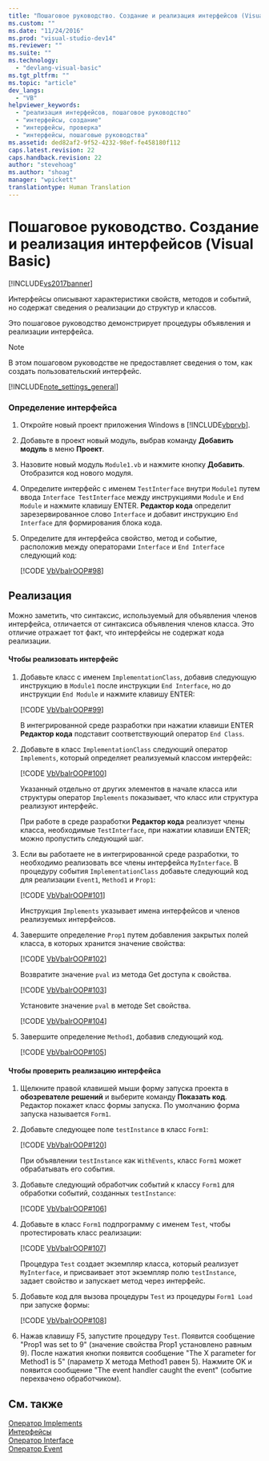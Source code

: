 ```yaml
---
title: "Пошаговое руководство. Создание и реализация интерфейсов (Visual Basic) | Microsoft Docs"
ms.custom: ""
ms.date: "11/24/2016"
ms.prod: "visual-studio-dev14"
ms.reviewer: ""
ms.suite: ""
ms.technology: 
  - "devlang-visual-basic"
ms.tgt_pltfrm: ""
ms.topic: "article"
dev_langs: 
  - "VB"
helpviewer_keywords: 
  - "реализация интерфейсов, пошаговое руководство"
  - "интерфейсы, создание"
  - "интерфейсы, проверка"
  - "интерфейсы, пошаговые руководства"
ms.assetid: ded82af2-9f52-4232-98ef-fe458180f112
caps.latest.revision: 22
caps.handback.revision: 22
author: "stevehoag"
ms.author: "shoag"
manager: "wpickett"
translationtype: Human Translation
---
```

# Пошаговое руководство. Создание и реализация интерфейсов (Visual Basic)
[!INCLUDE[vs2017banner](../../../../csharp/includes/vs2017banner.md)]

Интерфейсы описывают характеристики свойств, методов и событий, но содержат сведения о реализации до структур и классов.  
  
 Это пошаговое руководство демонстрирует процедуры объявления и реализации интерфейса.  
  
> [!NOTE]
>  В этом пошаговом руководстве не предоставляет сведения о том, как создать пользовательский интерфейс.  
  
 [!INCLUDE[note_settings_general](../../../../csharp/language-reference/compiler-messages/includes/note_settings_general_md.md)]  
  
### Определение интерфейса  
  
1.  Откройте новый проект приложения Windows в [!INCLUDE[vbprvb](../../../../csharp/programming-guide/concepts/linq/includes/vbprvb_md.md)].  
  
2.  Добавьте в проект новый модуль, выбрав команду **Добавить модуль** в меню **Проект**.  
  
3.  Назовите новый модуль `Module1.vb` и нажмите кнопку **Добавить**.  Отобразится код нового модуля.  
  
4.  Определите интерфейс с именем `TestInterface` внутри `Module1` путем ввода `Interface TestInterface` между инструкциями `Module` и `End Module` и нажмите клавишу ENTER.  **Редактор кода** определит зарезервированное слово `Interface` и добавит инструкцию `End Interface` для формирования блока кода.  
  
5.  Определите для интерфейса свойство, метод и событие, расположив между операторами `Interface` и `End Interface` следующий код:  
  
     [!CODE [VbVbalrOOP#98](../CodeSnippet/VS_Snippets_VBCSharp/VbVbalrOOP#98)]  
  
## Реализация  
 Можно заметить, что синтаксис, используемый для объявления членов интерфейса, отличается от синтаксиса объявления членов класса.  Это отличие отражает тот факт, что интерфейсы не содержат кода реализации.  
  
#### Чтобы реализовать интерфейс  
  
1.  Добавьте класс с именем `ImplementationClass`, добавив следующую инструкцию в `Module1` после инструкции `End Interface`, но до инструкции `End Module` и нажмите клавишу ENTER:  
  
     [!CODE [VbVbalrOOP#99](../CodeSnippet/VS_Snippets_VBCSharp/VbVbalrOOP#99)]  
  
     В интегрированной среде разработки при нажатии клавиши ENTER **Редактор кода** подставит соответствующий оператор `End Class`.  
  
2.  Добавьте в класс `ImplementationClass` следующий оператор `Implements`, который определяет реализуемый классом интерфейс:  
  
     [!CODE [VbVbalrOOP#100](../CodeSnippet/VS_Snippets_VBCSharp/VbVbalrOOP#100)]  
  
     Указанный отдельно от других элементов в начале класса или структуры оператор `Implements` показывает, что класс или структура реализуют интерфейс.  
  
     При работе в среде разработки **Редактор кода** реализует члены класса, необходимые `TestInterface`, при нажатии клавиши ENTER; можно пропустить следующий шаг.  
  
3.  Если вы работаете не в интегрированной среде разработки, то необходимо реализовать все члены интерфейса `MyInterface`.  В процедуру события `ImplementationClass` добавьте следующий код для реализации `Event1`, `Method1` и `Prop1`:  
  
     [!CODE [VbVbalrOOP#101](../CodeSnippet/VS_Snippets_VBCSharp/VbVbalrOOP#101)]  
  
     Инструкция `Implements` указывает имена интерфейсов и членов реализуемых интерфейсов.  
  
4.  Завершите определение `Prop1` путем добавления закрытых полей класса, в которых хранится значение свойства:  
  
     [!CODE [VbVbalrOOP#102](../CodeSnippet/VS_Snippets_VBCSharp/VbVbalrOOP#102)]  
  
     Возвратите значение `pval` из метода Get доступа к свойства.  
  
     [!CODE [VbVbalrOOP#103](../CodeSnippet/VS_Snippets_VBCSharp/VbVbalrOOP#103)]  
  
     Установите значение `pval` в методе Set свойства.  
  
     [!CODE [VbVbalrOOP#104](../CodeSnippet/VS_Snippets_VBCSharp/VbVbalrOOP#104)]  
  
5.  Завершите определение `Method1`, добавив следующий код.  
  
     [!CODE [VbVbalrOOP#105](../CodeSnippet/VS_Snippets_VBCSharp/VbVbalrOOP#105)]  
  
#### Чтобы проверить реализацию интерфейса  
  
1.  Щелкните правой клавишей мыши форму запуска проекта в **обозревателе решений** и выберите команду **Показать код**.  Редактор покажет класс формы запуска.  По умолчанию форма запуска называется `Form1`.  
  
2.  Добавьте следующее поле `testInstance` в класс `Form1`:  
  
     [!CODE [VbVbalrOOP#120](../CodeSnippet/VS_Snippets_VBCSharp/VbVbalrOOP#120)]  
  
     При объявлении `testInstance` как `WithEvents`, класс `Form1` может обрабатывать его события.  
  
3.  Добавьте следующий обработчик событий к классу `Form1` для обработки событий, созданных `testInstance`:  
  
     [!CODE [VbVbalrOOP#106](../CodeSnippet/VS_Snippets_VBCSharp/VbVbalrOOP#106)]  
  
4.  Добавьте в класс `Form1` подпрограмму с именем `Test`, чтобы протестировать класс реализации:  
  
     [!CODE [VbVbalrOOP#107](../CodeSnippet/VS_Snippets_VBCSharp/VbVbalrOOP#107)]  
  
     Процедура `Test` создает экземпляр класса, который реализует `MyInterface`, и присваивает этот экземпляр полю `testInstance`, задает свойство и запускает метод через интерфейс.  
  
5.  Добавьте код для вызова процедуры `Test` из процедуры `Form1 Load` при запуске формы:  
  
     [!CODE [VbVbalrOOP#108](../CodeSnippet/VS_Snippets_VBCSharp/VbVbalrOOP#108)]  
  
6.  Нажав клавишу F5, запустите процедуру `Test`.  Появится сообщение "Prop1 was set to 9" \(значение свойства Prop1 установлено равным 9\).  После нажатия кнопки появится сообщение "The X parameter for Method1 is 5" \(параметр Х метода Method1 равен 5\).  Нажмите OK и появится сообщение "The event handler caught the event" \(событие перехвачено обработчиком\).  
  
## См. также  
 [Оператор Implements](../../../../visual-basic/language-reference/statements/implements-statement.md)   
 [Интерфейсы](../../../../visual-basic/programming-guide/language-features/interfaces/index.md)   
 [Оператор Interface](../../../../visual-basic/language-reference/statements/interface-statement.md)   
 [Оператор Event](../../../../visual-basic/language-reference/statements/event-statement.md)